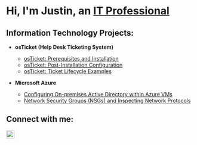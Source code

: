 <h1>Hi, I'm Justin, an <a href="https://www.linkedin.com/in/justin-ridout/">IT Professional</a></h1>

<h2> Information Technology Projects:</h2>

- <b>osTicket (Help Desk Ticketing System)</b>
  - [osTicket: Prerequisites and Installation](https://github.com/JustinRidoutIT/osticket-prereqs)
  - [osTicket: Post-Installation Configuration](https://github.com/JustinRidoutIT/post-install-config)
  - [osTicket: Ticket Lifecycle Examples](https://github.com/JustinRidoutIT/ticket-lifecycle)
  
- <b>Microsoft Azure</b>
  - [Configuring On-premises Active Directory within Azure VMs](https://github.com/JustinRidoutIT/configure-ad)
  - [Network Security Groups (NSGs) and Inspecting Network Protocols](https://github.com/JustinRidoutIT/azure-network-protocols)

<h2>Connect with me:</h2>


[<img align="left" alt="Justin | LinkedIn" width="22px" src="https://cdn.jsdelivr.net/npm/simple-icons@v3/icons/linkedin.svg" />][linkedin]




[linkedin]: https://www.linkedin.com/in/justin-ridout/
